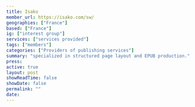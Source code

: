 ```yaml
---
title: Isako
member_url: https://isako.com/sw/
geographies: ["France"]
based: ["France"]
ig: ["interest group"] 
services: ["services provided"] 
tags: ["members"]
categories: ["Providers of publishing services"]
summary: "specialized in structured page layout and EPUB production."
press:
active: true
layout: post
showReadTime: false
showDate: false
permalink: ""
date: 
---
```

